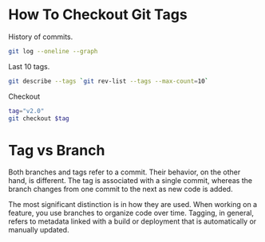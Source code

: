 
<h1>How To Checkout Git Tags</h1>

History of commits.

```bash
git log --oneline --graph

```

Last 10 tags.
```bash
git describe --tags `git rev-list --tags --max-count=10`
```

Checkout
```bash
tag="v2.0"
git checkout $tag
```

<h1>Tag vs Branch</h1>
Both branches and tags refer to a commit. Their behavior, on the other hand, is different. The tag is associated with a single commit, whereas the branch changes from one commit to the next as new code is added.

The most significant distinction is in how they are used. When working on a feature, you use branches to organize code over time. Tagging, in general, refers to metadata linked with a build or deployment that is automatically or manually updated.

